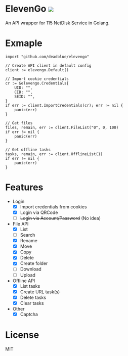 # ElevenGo ![](https://img.shields.io/badge/status-WIP-green.svg)

An API wrapper for 115 NetDisk Service in Golang.

# Exmaple

```
import "github.com/deadblue/elevengo"

// Create API client in default config
client := elevengo.Default()

// Import cookie credentials
cr := &elevengo.Credentials{
	UID: "",
	CID: "",
	SEID: "",
}
if err := client.ImportCredentials(cr); err != nil {
	panic(err)
}

// Get files
files, remain, err := client.FileList("0", 0, 100)
if err != nil {
    panic(err)
}

// Get offline tasks
tasks, remain, err := client.OfflineList(1)
if err != nil {
    panic(err)
}
```

# Features

* Login
  * [x] Import credentials from cookies
  * [x] Login via QRCode
  * [ ] ~~Login via Account/Password~~ (No idea)
* File API
  * [x] List
  * [ ] Search
  * [x] Rename
  * [x] Move
  * [x] Copy
  * [x] Delete
  * [x] Create folder
  * [ ] Download
  * [ ] Upload
* Offline API
  * [x] List tasks
  * [x] Create URL task(s)
  * [x] Delete tasks
  * [x] Clear tasks
* Other
  * [X] Captcha

# License

MIT